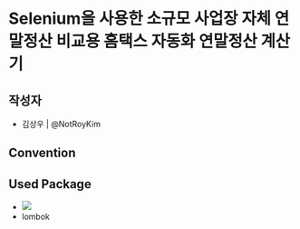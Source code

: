 # Selenium을 사용한 소규모 사업장 자체 연말정산 비교용 홈택스 자동화 연말정산 계산기

## 작성자
* 김상우 | @NotRoyKim

## Convention

## Used Package
* <img src="https://img.shields.io/badge/selenium-43B02A?style=for-the-badge&logo=selenium&logoColor=white">
* lombok


